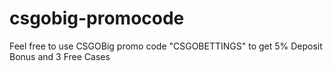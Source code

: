 # csgobig-promocode
Feel free to use CSGOBig promo code "CSGOBETTINGS" to get 5% Deposit Bonus and 3 Free Cases
